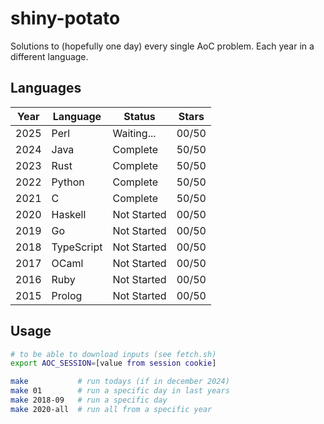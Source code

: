 # shiny-potato

Solutions to (hopefully one day) every single AoC problem.
Each year in a different language.

## Languages

| Year | Language   | Status      | Stars   |
|------|------------|-------------|---------|
| 2025 | Perl       | Waiting...  | 00/50   |
| 2024 | Java       | Complete    | 50/50   |
| 2023 | Rust       | Complete    | 50/50   |
| 2022 | Python     | Complete    | 50/50   |
| 2021 | C          | Complete    | 50/50   |
| 2020 | Haskell    | Not Started | 00/50   |
| 2019 | Go         | Not Started | 00/50   |
| 2018 | TypeScript | Not Started | 00/50   |
| 2017 | OCaml      | Not Started | 00/50   |
| 2016 | Ruby       | Not Started | 00/50   |
| 2015 | Prolog     | Not Started | 00/50   |

## Usage

```bash
# to be able to download inputs (see fetch.sh)
export AOC_SESSION=[value from session cookie]

make           # run todays (if in december 2024)
make 01        # run a specific day in last years
make 2018-09   # run a specific day
make 2020-all  # run all from a specific year
```
